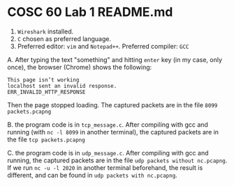 # COSC 60 Lab 1 README.md

1. `Wireshark` installed.
2. `C` chosen as preferred language.
3. Preferred editor: `vim` and `Notepad++`. Preferred compiler: `GCC`

A. After typing the text "something" and hitting `enter` key (in my case, only once), the browser (Chrome) shows the following:
```
This page isn’t working
localhost sent an invalid response.
ERR_INVALID_HTTP_RESPONSE
```
Then the page stopped loading. The captured packets are in the file `8099 packets.pcapng`

B. the program code is in `tcp_message.c`. After compiling with gcc and running (with `nc -l 8099` in another terminal), the captured packets are in the file `tcp packets.pcapng`

C. the program code is in `udp_message.c`. After compiling with gcc and running, the captured packets are in the file `udp packets without nc.pcapng`. If we run `nc -u -l 2020` in another terminal beforehand, the result is different, and can be found in `udp packets with nc.pcapng`.
